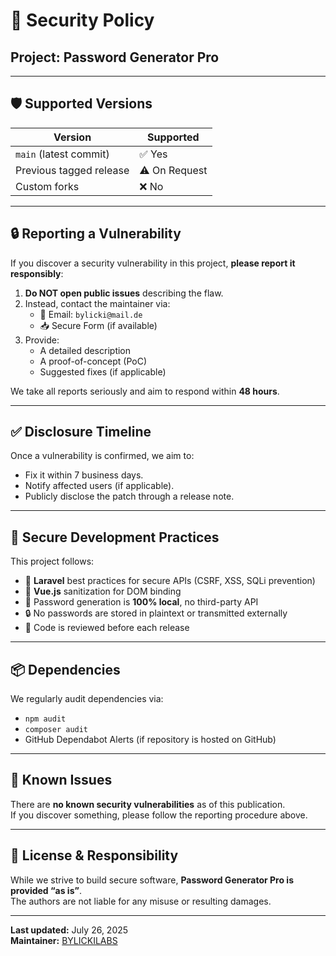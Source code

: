 # 🔐 Security Policy

## Project: **Password Generator Pro**

---

## 🛡️ Supported Versions

| Version               | Supported |
|------------------------|-----------|
| `main` (latest commit) | ✅ Yes     |
| Previous tagged release | ⚠️ On Request |
| Custom forks            | ❌ No      |

---

## 🔒 Reporting a Vulnerability

If you discover a security vulnerability in this project, **please report it responsibly**:

1. **Do NOT open public issues** describing the flaw.
2. Instead, contact the maintainer via:
   - 📧 Email: `bylicki@mail.de`
   - 📥 Secure Form (if available)
3. Provide:
   - A detailed description
   - A proof-of-concept (PoC)
   - Suggested fixes (if applicable)

We take all reports seriously and aim to respond within **48 hours**.

---

## ✅ Disclosure Timeline

Once a vulnerability is confirmed, we aim to:

- Fix it within 7 business days.
- Notify affected users (if applicable).
- Publicly disclose the patch through a release note.

---

## 🔐 Secure Development Practices

This project follows:

- 💼 **Laravel** best practices for secure APIs (CSRF, XSS, SQLi prevention)
- 🧱 **Vue.js** sanitization for DOM binding
- 🔐 Password generation is **100% local**, no third-party API
- 🔒 No passwords are stored in plaintext or transmitted externally
- 🧪 Code is reviewed before each release

---

## 📦 Dependencies

We regularly audit dependencies via:

- `npm audit`
- `composer audit`
- GitHub Dependabot Alerts (if repository is hosted on GitHub)

---

## 🧩 Known Issues

There are **no known security vulnerabilities** as of this publication.  
If you discover something, please follow the reporting procedure above.

---

## 📘 License & Responsibility

While we strive to build secure software, **Password Generator Pro is provided “as is”**.  
The authors are not liable for any misuse or resulting damages.

---

**Last updated:** July 26, 2025  
**Maintainer:** [BYLICKILABS](https://github.com/bylickilabs)
